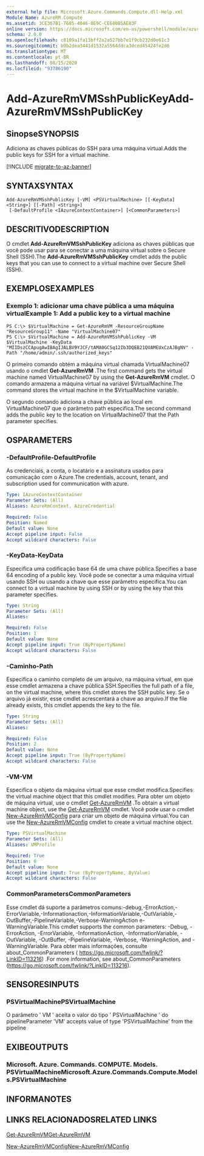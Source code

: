 ```yaml
---
external help file: Microsoft.Azure.Commands.Compute.dll-Help.xml
Module Name: AzureRM.Compute
ms.assetid: 3CE367B1-7685-4046-8E9C-CE680B5AE03F
online version: https://docs.microsoft.com/en-us/powershell/module/azurerm.compute/add-azurermvmsshpublickey
schema: 2.0.0
ms.openlocfilehash: c8109a1fa13bff2a2a527bb7e1f9cb232d0e61c3
ms.sourcegitcommit: b9b2dea3441d1532a5564ddca3dced45424fe2d6
ms.translationtype: MT
ms.contentlocale: pt-BR
ms.lasthandoff: 08/15/2020
ms.locfileid: "93786190"
---
```

# <span data-ttu-id="10b26-101">Add-AzureRmVMSshPublicKey</span><span class="sxs-lookup"><span data-stu-id="10b26-101">Add-AzureRmVMSshPublicKey</span></span>

## <span data-ttu-id="10b26-102">Sinopse</span><span class="sxs-lookup"><span data-stu-id="10b26-102">SYNOPSIS</span></span>
<span data-ttu-id="10b26-103">Adiciona as chaves públicas do SSH para uma máquina virtual.</span><span class="sxs-lookup"><span data-stu-id="10b26-103">Adds the public keys for SSH for a virtual machine.</span></span>

[!INCLUDE [migrate-to-az-banner](../../includes/migrate-to-az-banner.md)]

## <span data-ttu-id="10b26-104">SYNTAX</span><span class="sxs-lookup"><span data-stu-id="10b26-104">SYNTAX</span></span>

```
Add-AzureRmVMSshPublicKey [-VM] <PSVirtualMachine> [[-KeyData] <String>] [[-Path] <String>]
 [-DefaultProfile <IAzureContextContainer>] [<CommonParameters>]
```

## <span data-ttu-id="10b26-105">DESCRITIVO</span><span class="sxs-lookup"><span data-stu-id="10b26-105">DESCRIPTION</span></span>
<span data-ttu-id="10b26-106">O cmdlet **Add-AzureRmVMSshPublicKey** adiciona as chaves públicas que você pode usar para se conectar a uma máquina virtual sobre o Secure Shell (SSH).</span><span class="sxs-lookup"><span data-stu-id="10b26-106">The **Add-AzureRmVMSshPublicKey** cmdlet adds the public keys that you can use to connect to a virtual machine over Secure Shell (SSH).</span></span>

## <span data-ttu-id="10b26-107">EXEMPLOS</span><span class="sxs-lookup"><span data-stu-id="10b26-107">EXAMPLES</span></span>

### <span data-ttu-id="10b26-108">Exemplo 1: adicionar uma chave pública a uma máquina virtual</span><span class="sxs-lookup"><span data-stu-id="10b26-108">Example 1: Add a public key to a virtual machine</span></span>
```
PS C:\> $VirtualMachine = Get-AzureRmVM -ResourceGroupName "ResourceGroup11" -Name "VirtualMachine07"
PS C:\> $VirtualMachine = Add-AzureRmVMSshPublicKey -VM $VirtualMachine -KeyData "MIIDszCCApugAwIBAgIJALBV9YJCF/tAMA0GCSq12Ib3DQEB21QUAMEUxCzAJBgNV" -Path "/home/admin/.ssh/authorized_keys"
```

<span data-ttu-id="10b26-109">O primeiro comando obtém a máquina virtual chamada VirtualMachine07 usando o cmdlet **Get-AzureRmVM** .</span><span class="sxs-lookup"><span data-stu-id="10b26-109">The first command gets the virtual machine named VirtualMachine07 by using the **Get-AzureRmVM** cmdlet.</span></span>
<span data-ttu-id="10b26-110">O comando armazena a máquina virtual na variável $VirtualMachine.</span><span class="sxs-lookup"><span data-stu-id="10b26-110">The command stores the virtual machine in the $VirtualMachine variable.</span></span>

<span data-ttu-id="10b26-111">O segundo comando adiciona a chave pública ao local em VirtualMachine07 que o parâmetro path especifica.</span><span class="sxs-lookup"><span data-stu-id="10b26-111">The second command adds the public key to the location on VirtualMachine07 that the Path parameter specifies.</span></span>

## <span data-ttu-id="10b26-112">OS</span><span class="sxs-lookup"><span data-stu-id="10b26-112">PARAMETERS</span></span>

### <span data-ttu-id="10b26-113">-DefaultProfile</span><span class="sxs-lookup"><span data-stu-id="10b26-113">-DefaultProfile</span></span>
<span data-ttu-id="10b26-114">As credenciais, a conta, o locatário e a assinatura usados para comunicação com o Azure.</span><span class="sxs-lookup"><span data-stu-id="10b26-114">The credentials, account, tenant, and subscription used for communication with azure.</span></span>

```yaml
Type: IAzureContextContainer
Parameter Sets: (All)
Aliases: AzureRmContext, AzureCredential

Required: False
Position: Named
Default value: None
Accept pipeline input: False
Accept wildcard characters: False
```

### <span data-ttu-id="10b26-115">-KeyData</span><span class="sxs-lookup"><span data-stu-id="10b26-115">-KeyData</span></span>
<span data-ttu-id="10b26-116">Especifica uma codificação base 64 de uma chave pública.</span><span class="sxs-lookup"><span data-stu-id="10b26-116">Specifies a base 64 encoding of a public key.</span></span>
<span data-ttu-id="10b26-117">Você pode se conectar a uma máquina virtual usando SSH ou usando a chave que esse parâmetro especifica.</span><span class="sxs-lookup"><span data-stu-id="10b26-117">You can connect to a virtual machine by using SSH or by using the key that this parameter specifies.</span></span>

```yaml
Type: String
Parameter Sets: (All)
Aliases: 

Required: False
Position: 1
Default value: None
Accept pipeline input: True (ByPropertyName)
Accept wildcard characters: False
```

### <span data-ttu-id="10b26-118">-Caminho</span><span class="sxs-lookup"><span data-stu-id="10b26-118">-Path</span></span>
<span data-ttu-id="10b26-119">Especifica o caminho completo de um arquivo, na máquina virtual, em que esse cmdlet armazena a chave pública SSH.</span><span class="sxs-lookup"><span data-stu-id="10b26-119">Specifies the full path of a file, on the virtual machine, where this cmdlet stores the SSH public key.</span></span>
<span data-ttu-id="10b26-120">Se o arquivo já existir, esse cmdlet acrescentará a chave ao arquivo.</span><span class="sxs-lookup"><span data-stu-id="10b26-120">If the file already exists, this cmdlet appends the key to the file.</span></span>

```yaml
Type: String
Parameter Sets: (All)
Aliases: 

Required: False
Position: 2
Default value: None
Accept pipeline input: True (ByPropertyName)
Accept wildcard characters: False
```

### <span data-ttu-id="10b26-121">-VM</span><span class="sxs-lookup"><span data-stu-id="10b26-121">-VM</span></span>
<span data-ttu-id="10b26-122">Especifica o objeto da máquina virtual que esse cmdlet modifica.</span><span class="sxs-lookup"><span data-stu-id="10b26-122">Specifies the virtual machine object that this cmdlet modifies.</span></span>
<span data-ttu-id="10b26-123">Para obter um objeto de máquina virtual, use o cmdlet [Get-AzureRmVM](./Get-AzureRmVM.md) .</span><span class="sxs-lookup"><span data-stu-id="10b26-123">To obtain a virtual machine object, use the [Get-AzureRmVM](./Get-AzureRmVM.md) cmdlet.</span></span>
<span data-ttu-id="10b26-124">Você pode usar o cmdlet [New-AzureRmVMConfig](./New-AzureRmVMConfig.md) para criar um objeto de máquina virtual.</span><span class="sxs-lookup"><span data-stu-id="10b26-124">You can use the [New-AzureRmVMConfig](./New-AzureRmVMConfig.md) cmdlet to create a virtual machine object.</span></span>

```yaml
Type: PSVirtualMachine
Parameter Sets: (All)
Aliases: VMProfile

Required: True
Position: 0
Default value: None
Accept pipeline input: True (ByPropertyName, ByValue)
Accept wildcard characters: False
```

### <span data-ttu-id="10b26-125">CommonParameters</span><span class="sxs-lookup"><span data-stu-id="10b26-125">CommonParameters</span></span>
<span data-ttu-id="10b26-126">Esse cmdlet dá suporte a parâmetros comuns:-debug,-ErrorAction,-ErrorVariable,-Informationaction,-InformationVariable,-OutVariable,-OutBuffer,-PipelineVariable,-Verbose-WarningAction e-WarningVariable.</span><span class="sxs-lookup"><span data-stu-id="10b26-126">This cmdlet supports the common parameters: -Debug, -ErrorAction, -ErrorVariable, -InformationAction, -InformationVariable, -OutVariable, -OutBuffer, -PipelineVariable, -Verbose, -WarningAction, and -WarningVariable.</span></span> <span data-ttu-id="10b26-127">Para obter mais informações, consulte about_CommonParameters ( https://go.microsoft.com/fwlink/?LinkID=113216) .</span><span class="sxs-lookup"><span data-stu-id="10b26-127">For more information, see about_CommonParameters (https://go.microsoft.com/fwlink/?LinkID=113216).</span></span>

## <span data-ttu-id="10b26-128">SENSORES</span><span class="sxs-lookup"><span data-stu-id="10b26-128">INPUTS</span></span>

### <span data-ttu-id="10b26-129">PSVirtualMachine</span><span class="sxs-lookup"><span data-stu-id="10b26-129">PSVirtualMachine</span></span>
<span data-ttu-id="10b26-130">O parâmetro ' VM ' aceita o valor do tipo ' PSVirtualMachine ' do pipeline</span><span class="sxs-lookup"><span data-stu-id="10b26-130">Parameter 'VM' accepts value of type 'PSVirtualMachine' from the pipeline</span></span>

## <span data-ttu-id="10b26-131">EXIBE</span><span class="sxs-lookup"><span data-stu-id="10b26-131">OUTPUTS</span></span>

### <span data-ttu-id="10b26-132">Microsoft. Azure. Commands. COMPUTE. Models. PSVirtualMachine</span><span class="sxs-lookup"><span data-stu-id="10b26-132">Microsoft.Azure.Commands.Compute.Models.PSVirtualMachine</span></span>

## <span data-ttu-id="10b26-133">INFORMA</span><span class="sxs-lookup"><span data-stu-id="10b26-133">NOTES</span></span>

## <span data-ttu-id="10b26-134">LINKS RELACIONADOS</span><span class="sxs-lookup"><span data-stu-id="10b26-134">RELATED LINKS</span></span>

[<span data-ttu-id="10b26-135">Get-AzureRmVM</span><span class="sxs-lookup"><span data-stu-id="10b26-135">Get-AzureRmVM</span></span>](./Get-AzureRmVM.md)

[<span data-ttu-id="10b26-136">New-AzureRmVMConfig</span><span class="sxs-lookup"><span data-stu-id="10b26-136">New-AzureRmVMConfig</span></span>](./New-AzureRmVMConfig.md)
